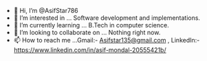 - 👋 Hi, I’m @AsifStar786
- 👀 I’m interested in ... Software development and implementations.
- 🌱 I’m currently learning ... B.Tech in computer science.
- 💞️ I’m looking to collaborate on ... Nothing right now.
- 📫 How to reach me ...Gmail:- Asifstar135@gmail.com , LinkedIn:- https://www.linkedin.com/in/asif-mondal-20555421b/

<!---
AsifStar786/AsifStar786 is a ✨ special ✨ repository because its `README.md` (this file) appears on your GitHub profile.
You can click the Preview link to take a look at your changes.
--->
